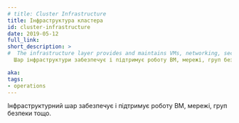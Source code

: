 ```yaml
---
# title: Cluster Infrastructure
title: Інфраструктура кластера
id: cluster-infrastructure
date: 2019-05-12
full_link:
short_description: >
#  The infrastructure layer provides and maintains VMs, networking, security groups and others.
  Шар інфраструктури забезпечує і підтримує роботу ВМ, мережі, груп безпеки тощо.

aka:
tags:
- operations
---
```

<!-- The infrastructure layer provides and maintains VMs, networking, security groups and others. -->
Інфраструктурний шар забезпечує і підтримує роботу ВМ, мережі, груп безпеки тощо.
